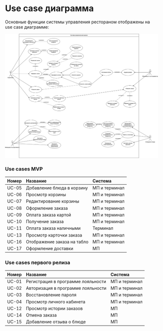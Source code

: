 # Use сase диаграмма

Основные функции системы управления рестораном отображены на use case диаграмме:

![Альтернативный текст](use_case_diagram.drawio.png)

### Use cases MVP

| **Номер** | **Название**                | Система       |
| :-------- | :-------------------------- | :------------ |
| UC-05     | Добавление блюда в корзину  | МП и терминал |
| UC-06     | Просмотр корзины            | МП и терминал |
| UC-07     | Редактирование корзины      | МП и терминал |
| UC-08     | Оформление заказа           | МП и терминал |
| UC-09     | Оплата заказа картой        | МП и терминал |
| UC-10     | Получение заказа            | МП и терминал |
| UC-11     | Оплата заказа наличными     | Терминал      |
| UC-13     | Просмотр карточки заказа    | МП и терминал |
| UC-16     | Отображение заказа на табло | МП и терминал |
| UC-17     | Оформление доставки         | МП            |

### Use cases первого релиза

| **Номер** | **Название**                       | Система       |
| :-------- | :--------------------------------- | :------------ |
| UC-01     | Регистрация в программе лояльности | МП и терминал |
| UC-02     | Авторизация в программе лояльности | МП и терминал |
| UC-03     | Восстановление пароля              | МП и терминал |
| UC-04     | Просмотр личного кабинета          | МП и терминал |
| UC-12     | Просмотр истории заказов           | МП            |
| UC-14     | Отмена заказа                      | МП            |
| UC-15     | Добавление отзыва о блюде          | МП            |
